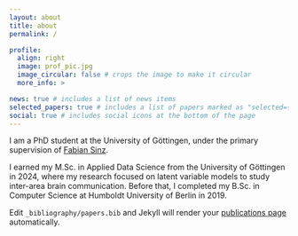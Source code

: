 ```yaml
---
layout: about
title: about
permalink: /

profile:
  align: right
  image: prof_pic.jpg
  image_circular: false # crops the image to make it circular
  more_info: >

news: true # includes a list of news items
selected_papers: true # includes a list of papers marked as "selected={true}"
social: true # includes social icons at the bottom of the page
---
```


I am a PhD student at the University of Göttingen, under the primary supervision of <a href="https://sinzlab.org/">Fabian Sinz</a>.

I earned my M.Sc. in Applied Data Science from the University of Göttingen in 2024, where my research focused on latent variable models to study inter-area brain communication. Before that, I completed my B.Sc. in Computer Science at Humboldt University of Berlin in 2019.

Edit `_bibliography/papers.bib` and Jekyll will render your [publications page](/al-folio/publications/) automatically.